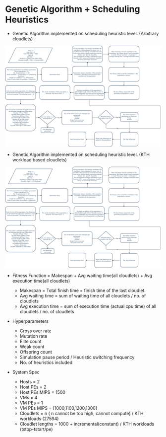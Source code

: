 # Genetic Algorithm + Scheduling Heuristics

* Genetic Algorithm implemented on scheduling heuristic level. (Arbitrary cloudlets)

![alt text](https://github.com/abhijithremesh/SchedulingHeuristics/blob/main/images/ga-heuristic-arbitrary.png)

* Genetic Algorithm implemented on scheduling heuristic level. (KTH workload based cloudlets)

![alt text](https://github.com/abhijithremesh/SchedulingHeuristics/blob/main/images/ga-heuristic-KTHWorkload.png)

* Fitness Function = Makespan + Avg waiting time(all cloudlets) + Avg execution time(all cloudlets)
   *  Makespan = Total finish time = finish time of the last cloudlet.
   *  Avg waiting time = sum of waiting time of all cloudlets / no. of cloudlets
   *  Avg execution time = sum of execution time (actual cpu time) of all cloudlets / no. of cloudlets

* Hyperparameters
   * Cross over rate
   * Mutation rate
   * Elite count
   * Weak count
   * Offspring count
   * Simulation pause period / Heuristic switching frequency
   * No. of heuristics included

* System Spec
   * Hosts = 2
   * Host PEs = 2
   * Host PEs MIPS = 1500
   * VMs = 4
   * VM PEs = 1
   * VM PEs MIPS = [1000,1100,1200,1300]
   * Cloudlets = n ( n cannot be too high, cannot compute) / KTH workloads (27594)
   * Cloudlet lengths = 1000 + incremental(constant)  / KTH workloads (tstop-tstart/pe) 







